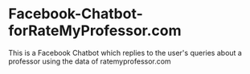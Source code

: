 # Facebook-Chatbot-forRateMyProfessor.com
This is a Facebook  Chatbot which replies to the user's queries about a professor using the data of ratemyprofessor.com
